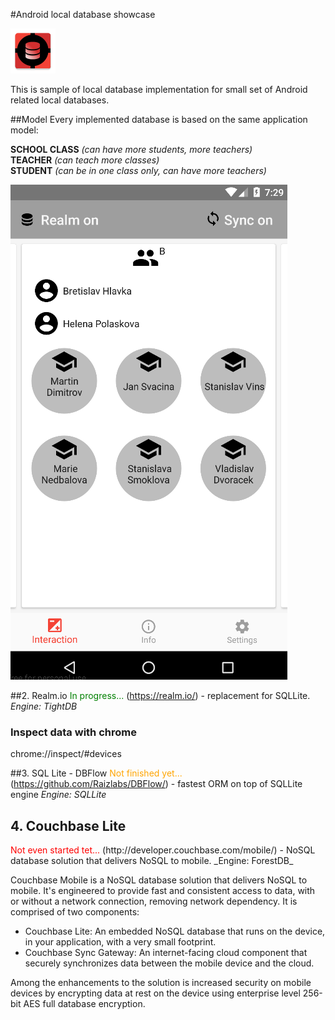 #Android local database showcase

![DbShowcase](./mobile/src/main/res/mipmap-hdpi/ic_launcher.png "DbShowcase")

This is sample of local database implementation for small set of Android related local databases.

##Model
Every implemented database is based on the same application model:  

**SCHOOL CLASS** _(can have more students, more teachers)_  
**TEACHER** _(can teach more classes)_  
**STUDENT** _(can be in one class only, can have more teachers)_  

![ModelIllustration](./extras/screens/scr_showcase_dbflow.png "ModelIllustration")

<!--**Couchbase Lite** (http://developer.couchbase.com/mobile/) - a lightweight embedded NoSQL database engine for Android with the built-in ability to sync to Couchbase Server.  
-->
##2. Realm.io
<span style="color:green">In progress... </span>
(https://realm.io/) - replacement for SQLLite. 
_Engine: TightDB_

### Inspect data with chrome
chrome://inspect/#devices

##3. SQL Lite - DBFlow
<span style="color:orange">Not finished yet...</span>
(https://github.com/Raizlabs/DBFlow/) - fastest ORM on top of SQLLite engine
_Engine: SQLLite_



<h2>4. Couchbase Lite</h2>
<span style="color:red">Not even started tet...</span>
(http://developer.couchbase.com/mobile/) - NoSQL database solution that delivers NoSQL to mobile. 
_Engine: ForestDB_

Couchbase Mobile is a NoSQL database solution that delivers NoSQL to mobile. 
It's engineered to provide fast and consistent access to data, 
with or without a network connection, removing network dependency. 
It is comprised of two components:

* Couchbase Lite: An embedded NoSQL database that runs on the device, in your application, with a very small footprint.
* Couchbase Sync Gateway: An internet-facing cloud component that securely synchronizes data between the mobile device and the cloud.

Among the enhancements to the solution is increased security on mobile devices 
by encrypting data at rest on the device using enterprise level 256-bit AES full database encryption. 

